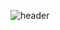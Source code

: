 ![header](https://capsule-render.vercel.app/api?type=waving&&color=auto&text=HI👋%20I%20AM%20JIWON!&fontSize=40&animation=twinkling)


<!--
**ki-ottl/ki-ottl** is a ✨ _special_ ✨ repository because its `README.md` (this file) appears on your GitHub profile.

Here are some ideas to get you started:

- 🔭 I’m currently working on ...
- 🌱 I’m currently learning ...
- 👯 I’m looking to collaborate on ...
- 🤔 I’m looking for help with ...
- 💬 Ask me about ...
- 📫 How to reach me: ...
- 😄 Pronouns: ...
- ⚡ Fun fact: ...
-->
